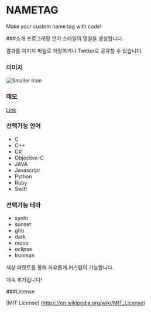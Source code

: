 NAMETAG
==========
Make your custom name tag with code!

###소개
 프로그래밍 언어 스타일의 명찰을 생성합니다.

 결과를 이미지 파일로 저장하거나 Twitter로 공유할 수 있습니다.

### 이미지
![Smaller icon](https://codenametag.github.io/sample.png)

### 데모
[Link](http://CodeNameTag.github.io)

### 선택가능 언어
- C
- C++
- C#
- Objective-C
- JAVA
- Javascript
- Python
- Ruby
- Swift


### 선택가능 테마
- synhi
- sunset
- ghb
- dark
- mono
- eclipse
- Ironman

색상 파렛트를 통해 자유롭게 커스텀이 가능합니다.

계속 추가됩니다!


###License

[MIT License] (https://en.wikipedia.org/wiki/MIT_License)


